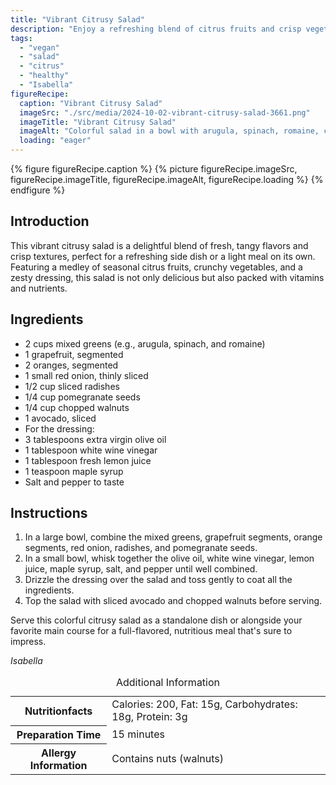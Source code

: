 ```yaml
---
title: "Vibrant Citrusy Salad"
description: "Enjoy a refreshing blend of citrus fruits and crisp vegetables in this vibrant citrusy salad, perfect as a light meal or a flavorful side dish."
tags:
  - "vegan"
  - "salad"
  - "citrus"
  - "healthy"
  - "Isabella"
figureRecipe: 
  caption: "Vibrant Citrusy Salad"
  imageSrc: "./src/media/2024-10-02-vibrant-citrusy-salad-3661.png"
  imageTitle: "Vibrant Citrusy Salad"
  imageAlt: "Colorful salad in a bowl with arugula, spinach, romaine, citrus fruits, red onions, radishes, pomegranate seeds, walnuts, and avocado slices, under natural sunlight."
  loading: "eager"
---
```


{% figure figureRecipe.caption %}
{% picture figureRecipe.imageSrc, figureRecipe.imageTitle, figureRecipe.imageAlt, figureRecipe.loading %}
{% endfigure %}

## Introduction

This vibrant citrusy salad is a delightful blend of fresh, tangy flavors and crisp textures, perfect for a refreshing side dish or a light meal on its own. Featuring a medley of seasonal citrus fruits, crunchy vegetables, and a zesty dressing, this salad is not only delicious but also packed with vitamins and nutrients.

## Ingredients

- 2 cups mixed greens (e.g., arugula, spinach, and romaine)
- 1 grapefruit, segmented
- 2 oranges, segmented
- 1 small red onion, thinly sliced
- 1/2 cup sliced radishes
- 1/4 cup pomegranate seeds
- 1/4 cup chopped walnuts
- 1 avocado, sliced
- For the dressing:
- 3 tablespoons extra virgin olive oil
- 1 tablespoon white wine vinegar
- 1 tablespoon fresh lemon juice
- 1 teaspoon maple syrup
- Salt and pepper to taste

## Instructions

1. In a large bowl, combine the mixed greens, grapefruit segments, orange segments, red onion, radishes, and pomegranate seeds.
2. In a small bowl, whisk together the olive oil, white wine vinegar, lemon juice, maple syrup, salt, and pepper until well combined.
3. Drizzle the dressing over the salad and toss gently to coat all the ingredients.
4. Top the salad with sliced avocado and chopped walnuts before serving.

Serve this colorful citrusy salad as a standalone dish or alongside your favorite main course for a full-flavored, nutritious meal that's sure to impress.

*Isabella*

<table><caption class='sr-only'>Additional Information</caption><tr><th>Nutritionfacts</th><td>Calories: 200, Fat: 15g, Carbohydrates: 18g, Protein: 3g&nbsp;</td></tr><tr><th>Preparation Time</th><td>15 minutes&nbsp;</td></tr><tr><th>Allergy Information</th><td>Contains nuts (walnuts)&nbsp;</td></tr></table>

